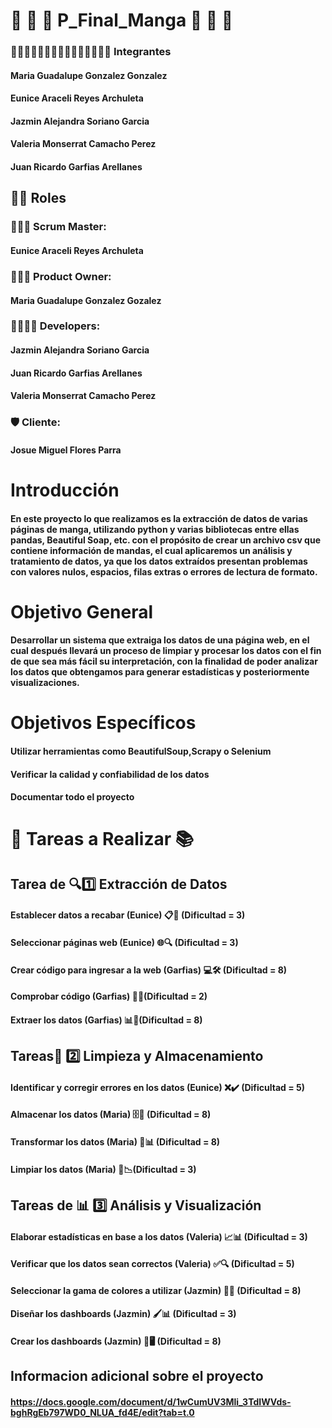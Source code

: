 # 👘 👺 👹 P_Final_Manga 🐉 🧝 🥷
### 👨🏻‍💻👩🏻‍💻👩🏻‍💻👩🏻‍💻👩🏻‍💻 Integrantes
#### Maria Guadalupe Gonzalez Gonzalez
#### Eunice Araceli Reyes Archuleta
#### Jazmin Alejandra Soriano Garcia
#### Valeria Monserrat Camacho Perez 
#### Juan Ricardo Garfias Arellanes

## 📖🧠 Roles
### 👩🏻‍💼 Scrum Master:
#### Eunice Araceli Reyes Archuleta 
### 👩🏻‍💼 Product Owner: 
#### Maria Guadalupe Gonzalez Gozalez
### 🧑‍🧑‍🧒‍🧒 Developers: 
#### Jazmin Alejandra Soriano Garcia
#### Juan Ricardo Garfias Arellanes
#### Valeria Monserrat Camacho Perez
### 🛡️ Cliente: 
#### Josue Miguel Flores Parra




# Introducción
#### En este proyecto lo que realizamos es la extracción de datos de varias páginas de manga, utilizando python y varias bibliotecas entre ellas pandas, Beautiful Soap, etc. con el propósito de crear un archivo csv que contiene información de mandas, el cual aplicaremos un análisis y tratamiento de datos, ya que los datos extraídos presentan problemas con valores nulos, espacios, filas extras o errores de lectura de formato.

# Objetivo General
#### Desarrollar un sistema que extraiga los datos de una página web, en el cual después llevará un proceso de limpiar y procesar los datos con el fin de que sea más fácil su interpretación, con la finalidad de poder analizar los datos que obtengamos para generar estadísticas y posteriormente visualizaciones.

# Objetivos Específicos
#### Utilizar herramientas como BeautifulSoup,Scrapy o Selenium
#### Verificar la calidad y confiabilidad de los datos
#### Documentar todo el proyecto




# 🧠 Tareas a Realizar 📚


## Tarea de 🔍1️⃣ Extracción de Datos
#### Establecer datos a recabar (Eunice) 📋🔎 (Dificultad = 3)
#### Seleccionar páginas web (Eunice) 🌐🔍 (Dificultad = 3)
#### Crear código para ingresar a la web (Garfias) 💻🛠️ (Dificultad = 8)
#### Comprobar código (Garfias) 🧪✅(Dificultad = 2)
#### Extraer los datos (Garfias) 📊🚀(Dificultad = 8)

## Tareas🧹 2️⃣ Limpieza y Almacenamiento ##
#### Identificar y corregir errores en los datos (Eunice) ❌✔️ (Dificultad = 5)
#### Almacenar los datos (Maria) 🗄️📂 (Dificultad = 8)
#### Transformar los datos (Maria) 🔄📊 (Dificultad = 8)
#### Limpiar los datos (Maria) 🧼📉(Dificultad = 3)


## Tareas de 📊 3️⃣ Análisis y Visualización ##
#### Elaborar estadísticas en base a los datos (Valeria) 📈📊 (Dificultad = 3)
#### Verificar que los datos sean correctos (Valeria) ✅🔍 (Dificultad = 5)
#### Seleccionar la gama de colores a utilizar (Jazmin) 🎨🌈 (Dificultad = 8)
#### Diseñar los dashboards (Jazmin) 🖌️📊 (Dificultad = 3)
#### Crear los dashboards (Jazmin) 🚀🖥️ (Dificultad = 8)

## Informacion adicional sobre el proyecto 
#### https://docs.google.com/document/d/1wCumUV3Mli_3TdIWVds-bghRgEb797WD0_NLUA_fd4E/edit?tab=t.0
